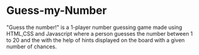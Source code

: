# Guess-my-Number
"Guess the number!" is a 1-player number guessing game made using HTML,CSS and Javascript where a person guesses the number between 1 to 20 and the with the help of hints displayed on the board with a given number of chances.
